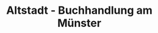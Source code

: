 ---
title: "Altstadt - Buchhandlung am Münster"
url: /essen/altstadt-buchhandlung-am-muenster/
shop: Bücher
---
